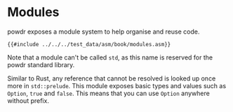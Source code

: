 # Modules

powdr exposes a module system to help organise and reuse code.

```
{{#include ../../../test_data/asm/book/modules.asm}}
```

Note that a module can't be called `std`, as this name is reserved for the powdr standard library.

Similar to Rust, any reference that cannot be resolved is looked up once more in `std::prelude`.
This module exposes basic types and values such as `Option`, `true` and `false`.
This means that you can use `Option` anywhere without prefix.